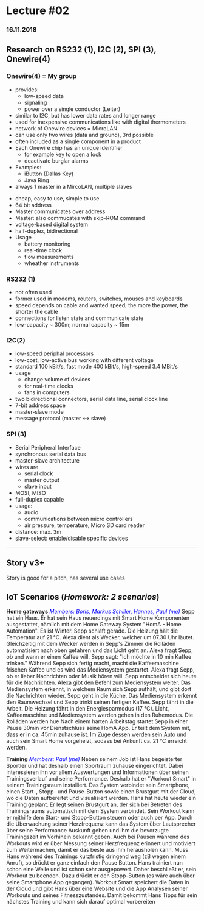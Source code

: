 # Lecture #02
### 16.11.2018

## Research on RS232 (1), I2C (2), SPI (3), Onewire(4)
### Onewire(4) = My group
* provides:
  * low-speed data
  * signaling
  * power over a single conductor (Leiter)
* similar to I2C, but has lower data rates and longer range
* used for inexpensive communications like with digital thermometers
* network of Onewire devices = MicroLAN
* can use only two wires (data and ground), 3rd possible
* often included as a single component in a product
* Each Onewire chip has an unique identifier
  * for example key to open a lock
  * deactivate burglar alarms
* Examples:
  * iButton (Dallas Key)
  * Java Ring
* always 1 master in a MircoLAN, multiple slaves

<!--Notes of listening to others:-->
* cheap, easy to use, simple to use
* 64 bit address
* Master communicates over address
* Master: also commucates with skip-ROM command
* voltage-based digital system
* half-duplex, bidirectional
* Usage
  * battery monitoring
  * real-time clock
  * flow measurements
  * wheather instruments

### RS232 (1)
* not often used
* former used in modems, routers, switches, mouses and keyboards
* speed depends on cable and wanted speed; the more the power, the shorter the cable
* connections for listen state and communicate state
* low-capacity ~ 300m; normal capacity ~ 15m

### I2C(2)
* low-speed periphal processors
* low-cost, low-active bus working with different voltage
* standard 100 kBit/s, fast mode 400 kBit/s, high-speed 3.4 MBit/s
* usage
  * change volume of devices
  * for real-time clocks
  * fans in computers
* two bidirectional connectors, serial data line, serial clock line
* 7-bit address space
* master-slave mode
* message protocol (master <-> slave)

### SPI (3)
* Serial Peripheral Interface
* synchronous serial data bus
* master-slave architecture
* wires are
  * serial clock
  * master output
  * slave input
* MOSI, MISO
* full-duplex capable
* usage:
  * audio
  * communications between micro controllers
  * air pressure, temperature, Micro SD card reader
* distance: max. 3m
* slave-select: enable/disable specific devices
* * *

## Story v3+
Story is good for a pitch, has several use cases

## IoT Scenarios (*Homework: 2 scenarios*)
**Home gateways**
<span style="color: blue">*Members: Boris, Markus Schiller, Hannes, Paul (me)*</span>
Sepp hat ein Haus. Er hat sein Haus neuerdings mit Smart Home Komponenten ausgestattet, nämlich mit dem Home Gateway System "HomA - Home Automation".
Es ist Winter. Sepp schläft gerade. Die Heizung hält die Temperatur auf 21 °C. Alexa dient als Wecker, welcher um 07.30 Uhr läutet. Gleichzeitig mit dem Wecker werden in Sepp's Zimmer die Rolläden automatisiert nach oben gefahren und das Licht geht an.
Alexa fragt Sepp, ob und wann er einen Kaffee will. Sepp sagt: "Ich möchte in 10 min Kaffee trinken." Während Sepp sich fertig macht, macht die Kaffeemaschine frischen Kaffee und es wird das Mediensystem gestartet. Alexa fragt Sepp, ob er lieber Nachrichten oder Musik hören will. Sepp entscheidet sich heute für die Nachrichten. Alexa gibt den Befehl zum Mediensystem weiter. Das Mediensystem erkennt, in welchem Raum sich Sepp aufhält, und gibt dort die Nachrichten wieder. Sepp geht in die Küche. Das Mediensystem erkennt den Raumwechsel und Sepp trinkt seinen fertigen Kaffee.
Sepp fährt in die Arbeit. Die Heizung fährt in den Energiesparmodus (17 °C). Licht, Kaffeemaschine und Mediensystem werden gehen in den Ruhemodus. Die Rolläden werden hue
Nach einem harten Arbeitstag startet Sepp in einer Pause 30min vor Dienstschluss seine HomA App. Er teilt dem System mit, dass er in ca. 45min zuhause ist. Im Zuge dessen werden sein Auto und auch sein Smart Home vorgeheizt, sodass bei Ankunft ca. 21 °C erreicht werden.

**Training**
<span style="color: blue">*Members: Paul (me)*</span>
Neben seinem Job ist Hans begeisterter Sportler und hat deshalb einen Sportraum zuhause eingerichtet. Dabei interessieren ihn vor allem Auswertungen und Informationen über seinen Trainingsverlauf und seine Performance. Deshalb hat er "Workout Smart" in seinem Trainingsraum installiert. Das System verbindet sein Smartphone, einen Start-, Stopp- und Pause-Button sowie einen Brustgurt mit der Cloud, wo die Daten aufbereitet und visualisiert werden.
Hans hat heute wieder ein Training geplant. Er legt seinen Brustgurt an, der sich bei Betreten des Trainingsraums automatisch mit dem System verbindet. Sein Workout kann er mithilfe dem Start- und Stopp-Button steuern oder auch per App. Durch die Überwachung seiner Herzfrequenz kann das System über Lautsprecher über seine Performance Auskunft geben und ihm die bevorzugte Trainingszeit im Vorhinein bekannt geben. Auch bei Pausen während des Workouts wird er über Messung seiner Herzfrequenz erinnert und motiviert zum Weitermachen, damit er das beste aus ihm herausholen kann. Muss Hans während des Trainings kurzfristig dringend weg (zB wegen einem Anruf), so drückt er ganz einfach den Pause Button. Hans trainiert nun schon eine Weile und ist schon sehr ausgepowert. Daher beschließt er, sein Workout zu beenden. Dazu drückt er den Stopp-Button (es wäre auch über seine Smartphone App gegangen). Workout Smart speichert die Daten in der Cloud und gibt Hans über eine Website und die App Analysen seiner Workouts und seines Fitnesszustandes. Damit bekommt Hans Tipps für sein nächstes Training und kann sich darauf optimal vorbereiten